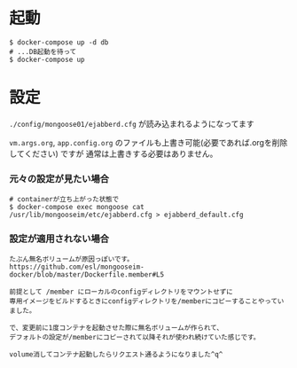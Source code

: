 # 起動

~~~shell
$ docker-compose up -d db
# ...DB起動を待って
$ docker-compose up

~~~

# 設定

`./config/mongoose01/ejabberd.cfg` が読み込まれるようになってます

`vm.args.org`, `app.config.org` のファイルも上書き可能(必要であれば.orgを削除してください) ですが
通常は上書きする必要はありません。


### 元々の設定が見たい場合

~~~
# containerが立ち上がった状態で
$ docker-compose exec mongoose cat /usr/lib/mongooseim/etc/ejabberd.cfg > ejabberd_default.cfg
~~~

### 設定が適用されない場合

~~~
たぶん無名ボリュームが原因っぽいです。
https://github.com/esl/mongooseim-docker/blob/master/Dockerfile.member#L5

前提として /member にローカルのconfigディレクトリをマウントせずに
専用イメージをビルドするときにconfigディレクトリを/memberにコピーすることやっていました。

で、変更前に1度コンテナを起動させた際に無名ボリュームが作られて、
デフォルトの設定が/memberにコピーされて以降それが使われ続けていた感じです。

volume消してコンテナ起動したらリクエスト通るようになりました^q^
~~~
